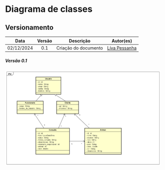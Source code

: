 # Diagrama de classes
## Versionamento
|    Data    | Versão |            Descrição             |                    Autor(es)                     |
|:----------:|:------:|:--------------------------------:|:------------------------------------------------:|
| 02/12/2024 | 0.1 |       Criação do documento       | [Líva Pessanha](https://github.com/liviapessanha) |

##### *Versão 0.1*
![diagrama_de_classes](./images/diagrama_1.png)
